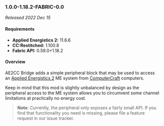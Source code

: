 ### 1.0.0-1.18.2-FABRIC-0.0

_Released 2022 Dec 15_

#### Requirements
- **Applied Energistics 2:** 11.6.6
- **CC:Restitched:** 1.100.8
- **Fabric API:** 0.59.0+1.18.2

#### Overview

AE2CC Bridge adds a simple peripheral block that may be used to access an [Applied Energistics 2](https://github.com/AppliedEnergistics/Applied-Energistics-2)
ME system from [ComputerCraft](https://github.com/cc-tweaked/cc-restitched) computers.

Keep in mind that this mod is slightly unbalanced by design as the peripheral
access to the ME system allows you to circumvent some channel limitations at
practically no energy cost.

> **Note**: Currently, the peripheral only exposes a fairly small API. If you
> find that functionality you need is missing, please file a feature request in
> our issue tracker.